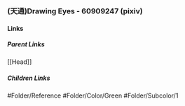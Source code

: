 ### (天通)Drawing Eyes - 60909247 (pixiv)
#### Links
##### Parent Links
[[Head]]
##### Children Links
#Folder/Reference
#Folder/Color/Green
#Folder/Subcolor/1
